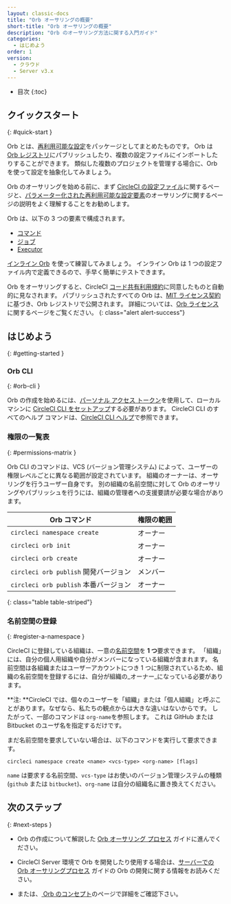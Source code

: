 ```yaml
---
layout: classic-docs
title: "Orb オーサリングの概要"
short-title: "Orb オーサリングの概要"
description: "Orb のオーサリング方法に関する入門ガイド"
categories:
  - はじめよう
order: 1
version:
  - クラウド
  - Server v3.x
---
```


* 目次
{:toc}

## クイックスタート
{: #quick-start }

Orb とは、[再利用可能な設定]({{site.baseurl}}/ja/2.0/orb-concepts/#orb-configuration-elements)をパッケージとしてまとめたものです。 Orb は [Orb レジストリ](https://circleci.com/developer/orbs)にパブリッシュしたり、複数の設定ファイルにインポートしたりすることができます。 類似した複数のプロジェクトを管理する場合に、Orb を使って設定を抽象化してみましょう。

Orb のオーサリングを始める前に、まず [CircleCI の設定ファイル]({{site.baseurl}}/ja/2.0/config-intro/)に関するページと、[パラメーター化された再利用可能な設定要素]({{site.baseurl}}/ja/2.0/reusing-config/)のオーサリングに関するページの説明をよく理解することをお勧めします。

Orb は、以下の 3 つの要素で構成されます。

* [コマンド]({{site.baseurl}}/ja/2.0/orb-concepts/#commands)
* [ジョブ]({{site.baseurl}}/ja/2.0/orb-concepts/#executors)
* [Executor]({{site.baseurl}}/ja/2.0/orb-concepts/#jobs)

[インライン Orb]({{site.baseurl}}/2.0/reusing-config/#writing-inline-orbs) を使って練習してみましょう。 インライン Orb は 1 つの設定ファイル内で定義できるので、手早く簡単にテストできます。

Orb をオーサリングすると、CircleCI [コード共有利用規約](https://circleci.com/legal/code-sharing-terms/)に同意したものと自動的に見なされます。 パブリッシュされたすべての Orb は、[MIT ライセンス契約](https://opensource.org/licenses/MIT)に基づき、Orb レジストリで公開されます。 詳細については、[Orb ライセンス](https://circleci.com/developer/orbs/licensing)に関するページをご覧ください。
{: class="alert alert-success"}

## はじめよう
{: #getting-started }

### Orb CLI
{: #orb-cli }

Orb の作成を始めるには、[パーソナル アクセス トークン](https://app.circleci.com/settings/user/tokens)を使用して、ローカル マシンに [CircleCI CLI をセットアップ]({{site.baseurl}}/2.0/local-cli/#installation)する必要があります。 CircleCI CLI のすべてのヘルプ コマンドは、[CircleCI CLI ヘルプ](https://circleci-public.github.io/circleci-cli/circleci_orb.html)で参照できます。

### 権限の一覧表
{: #permissions-matrix }

Orb CLI のコマンドは、VCS (バージョン管理システム) によって、ユーザーの権限レベルごとに異なる範囲が設定されています。 組織のオーナーは、オーサリングを行うユーザー自身です。 別の組織の名前空間に対して Orb のオーサリングやパブリッシュを行うには、組織の管理者への支援要請が必要な場合があります。

| Orb コマンド                       | 権限の範囲 |
| ------------------------------ | ----- |
| `circleci namespace create`    | オーナー  |
| `circleci orb init`            | オーナー  |
| `circleci orb create`          | オーナー  |
| `circleci orb publish` 開発バージョン | メンバー  |
| `circleci orb publish` 本番バージョン | オーナー  |
{: class="table table-striped"}

### 名前空間の登録
{: #register-a-namespace }

CircleCI に登録している組織は、一意の[名前空間]({{site.baseurl}}/ja/2.0/orb-concepts/#namespaces)を **1 つ**要求できます。 「組織」には、自分の個人用組織や自分がメンバーになっている組織が含まれます。 名前空間は各組織またはユーザーアカウントにつき 1 つに制限されているため、組織の名前空間を登録するには、自分が組織の_オーナー_になっている必要があります。

**注: **CircleCI では、個々のユーザーを「組織」または「個人組織」と呼ぶことがあります。なぜなら、私たちの観点からは大きな違いはないからです。 したがって、一部のコマンドは `org-name`を参照します。 これは GitHub または Bitbucket のユーザ名を指定するだけです。

まだ名前空間を要求していない場合は、以下のコマンドを実行して要求できます。
```shell
circleci namespace create <name> <vcs-type> <org-name> [flags]
```

`name` は要求する名前空間、`vcs-type` はお使いのバージョン管理システムの種類 (`github` または `bitbucket`)、`org-name` は自分の組織名に置き換えてください。

## 次のステップ
{: #next-steps }

* Orb の作成について解説した [Orb オーサリング プロセス]({{site.baseurl}}/2.0/orb-author/) ガイドに進んでください。

* CircleCI Server 環境で Orb を開発したり使用する場合は、[サーバーでの Orb オーサリングプロセス]({{site.baseurl}}/ja/2.0/orb-author-server/) ガイドの Orb の開発に関する情報をお読みください。

* または、[ Orb のコンセプト]({{site.baseurl}}/ja/2.0/orb-concepts/)のページで詳細をご確認下さい。
